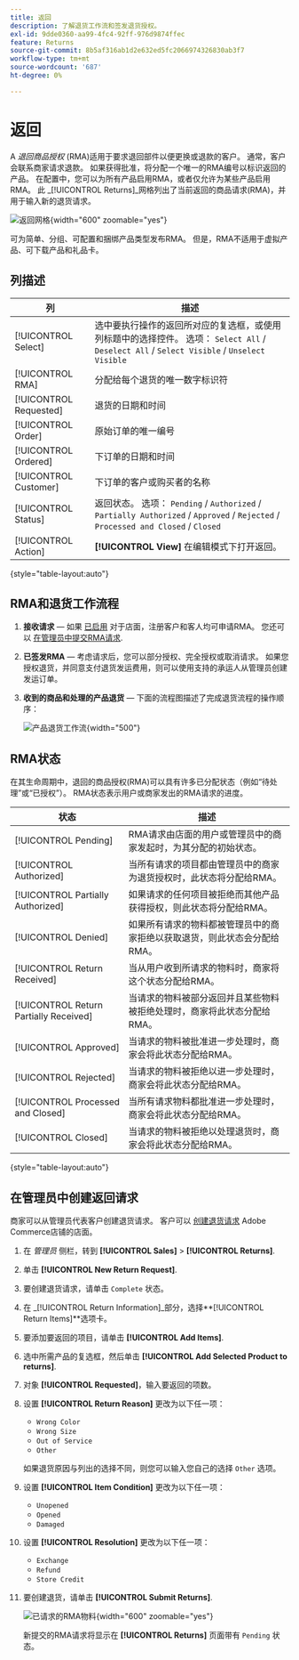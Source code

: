 ```yaml
---
title: 返回
description: 了解退货工作流和签发退货授权。
exl-id: 9dde0360-aa99-4fc4-92ff-976d9874ffec
feature: Returns
source-git-commit: 8b5af316ab1d2e632ed5fc2066974326830ab3f7
workflow-type: tm+mt
source-wordcount: '687'
ht-degree: 0%

---
```


# 返回

A _退回商品授权_ (RMA)适用于要求退回部件以便更换或退款的客户。 通常，客户会联系商家请求退款。 如果获得批准，将分配一个唯一的RMA编号以标识返回的产品。 在配置中，您可以为所有产品启用RMA，或者仅允许为某些产品启用RMA。 此 _[!UICONTROL Returns]_网格列出了当前返回的商品请求(RMA)，并用于输入新的退货请求。

![返回网格](./assets/return.png){width="600" zoomable="yes"}

可为简单、分组、可配置和捆绑产品类型发布RMA。 但是，RMA不适用于虚拟产品、可下载产品和礼品卡。

## 列描述

| 列 | 描述 |
|--- |--- |
| [!UICONTROL Select] | 选中要执行操作的返回所对应的复选框，或使用列标题中的选择控件。 选项： `Select All` / `Deselect All` / `Select Visible` / `Unselect Visible` |
| [!UICONTROL RMA] | 分配给每个退货的唯一数字标识符 |
| [!UICONTROL Requested] | 退货的日期和时间 |
| [!UICONTROL Order] | 原始订单的唯一编号 |
| [!UICONTROL Ordered] | 下订单的日期和时间 |
| [!UICONTROL Customer] | 下订单的客户或购买者的名称 |
| [!UICONTROL Status] | 返回状态。 选项： `Pending` / `Authorized` / `Partially Authorized` / `Approved` / `Rejected` / `Processed and Closed` / `Closed` |
| [!UICONTROL Action] | **[!UICONTROL View]** 在编辑模式下打开返回。 |

{style="table-layout:auto"}

## RMA和退货工作流程

1. **接收请求**  — 如果 [已启用](rma-configure.md#enable-rmas-for-your-store) 对于店面，注册客户和客人均可申请RMA。 您还可以 [在管理员中提交RMA请求](#create-a-return-request-in-the-admin).

2. **已签发RMA**  — 考虑请求后，您可以部分授权、完全授权或取消请求。 如果您授权退货，并同意支付退货发运费用，则可以使用支持的承运人从管理员创建发运订单。

3. **收到的商品和处理的产品退货**  — 下面的流程图描述了完成退货流程的操作顺序：

   ![产品退货工作流](./assets/workflow-customer-returns.png){width="500"}

## RMA状态

在其生命周期中，退回的商品授权(RMA)可以具有许多已分配状态（例如“待处理”或“已授权”）。 RMA状态表示用户或商家发出的RMA请求的进度。

| 状态 | 描述 |
|--- |--- |
| [!UICONTROL Pending] | RMA请求由店面的用户或管理员中的商家发起时，为其分配的初始状态。 |
| [!UICONTROL Authorized] | 当所有请求的项目都由管理员中的商家为退货授权时，此状态将分配给RMA。 |
| [!UICONTROL Partially Authorized] | 如果请求的任何项目被拒绝而其他产品获得授权，则此状态将分配给RMA。 |
| [!UICONTROL Denied] | 如果所有请求的物料都被管理员中的商家拒绝以获取退货，则此状态会分配给RMA。 |
| [!UICONTROL Return Received] | 当从用户收到所请求的物料时，商家将这个状态分配给RMA。 |
| [!UICONTROL Return Partially Received] | 当请求的物料被部分返回并且某些物料被拒绝处理时，商家将此状态分配给RMA。 |
| [!UICONTROL Approved] | 当请求的物料被批准进一步处理时，商家会将此状态分配给RMA。 |
| [!UICONTROL Rejected] | 当请求的物料被拒绝以进一步处理时，商家会将此状态分配给RMA。 |
| [!UICONTROL Processed and Closed] | 当所有请求物料都批准进一步处理时，商家会将此状态分配给RMA。 |
| [!UICONTROL Closed] | 当请求的物料被拒绝以处理退货时，商家会将此状态分配给RMA。 |

{style="table-layout:auto"}

## 在管理员中创建返回请求

商家可以从管理员代表客户创建退货请求。 客户可以 [创建退货请求](rma-customer-experience.md) Adobe Commerce店铺的店面。

1. 在 _管理员_ 侧栏，转到 **[!UICONTROL Sales]** > **[!UICONTROL Returns]**.

1. 单击 **[!UICONTROL New Return Request]**.

1. 要创建退货请求，请单击 `Complete` 状态。

1. 在 _[!UICONTROL Return Information]_部分，选择&#x200B;**[!UICONTROL Return Items]**选项卡。

1. 要添加要返回的项目，请单击 **[!UICONTROL Add Items]**.

1. 选中所需产品的复选框，然后单击 **[!UICONTROL Add Selected Product to returns]**.

1. 对象 **[!UICONTROL Requested]**，输入要返回的项数。

1. 设置 **[!UICONTROL Return Reason]** 更改为以下任一项：

   - `Wrong Color`
   - `Wrong Size`
   - `Out of Service`
   - `Other`

   如果退货原因与列出的选择不同，则您可以输入您自己的选择 `Other` 选项。

1. 设置 **[!UICONTROL Item Condition]** 更改为以下任一项：

   - `Unopened`
   - `Opened`
   - `Damaged`

1. 设置 **[!UICONTROL Resolution]** 更改为以下任一项：

   - `Exchange`
   - `Refund`
   - `Store Credit`

1. 要创建退货，请单击 **[!UICONTROL Submit Returns]**.

   ![已请求的RMA物料](./assets/return-item-request.png){width="600" zoomable="yes"}

   新提交的RMA请求将显示在 **[!UICONTROL Returns]** 页面带有 `Pending` 状态。
